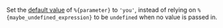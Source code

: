 Set the [default value](https://developer.mozilla.org/en-US/docs/Web/JavaScript/Reference/Functions/Default_parameters)
of `%{parameter}` to `'you'`, instead of relying on `%{maybe_undefined_expression}`
to be `undefined` when no value is passed in.

